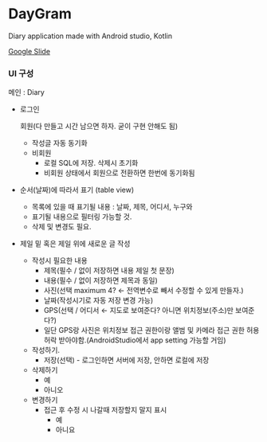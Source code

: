 # DayGram

Diary application made with Android studio, Kotlin

[Google Slide](https://docs.google.com/presentation/d/1JV8ZpxUkhAn4ATgANTKQ7OQGjDD8qCmuUl9mMc4-3HI/edit?usp=sharing)

### UI 구성

메인 : Diary

- 로그인

    회원(다 만들고 시간 남으면 하자. 굳이 구현 안해도 됨)

    - 작성글 자동 동기화
    - 비회원
        - 로컬 SQL에 저장. 삭제시 초기화
        - 비회원 상태에서 회원으로 전환하면 한번에 동기화됨
- 순서(날짜)에 따라서 표기 (table view)
    - 목록에 있을 때 표기될 내용 : 날짜, 제목, 어디서, 누구와
    - 표기될 내용으로 필터링 가능할 것.
    - 삭제 및 변경도 필요.
- 제일 밑 혹은 제일 위에 새로운 글 작성
    - 작성시 필요한 내용
        - 제목(필수 / 없이 저장하면 내용 제일 첫 문장)
        - 내용(필수 / 없이 저장하면 제목과 동일)
        - 사진(선택 maximum 4? ← 전역변수로 빼서 수정할 수 있게 만들자.)
        - 날짜(작성시기로 자동 저장 변경 가능)
        - GPS(선택 / 어디서 ← 지도로 보여준다? 아니면 위치정보(주소)만 보여준다?)
        - 일단 GPS랑 사진은 위치정보 접근 권한이랑 앨범 및 카메라 접근 권한 허용 허락 받아야함.(AndroidStudio에서 app setting 가능할 거임)
    - 작성하기.
        - 저장(선택) - 로그인하면 서버에 저장, 안하면 로컬에 저장
    - 삭제하기
        - 예
        - 아니오
    - 변경하기
        - 접근 후 수정 시 나갈때 저장할지 말지 표시
            - 예
            - 아니요
